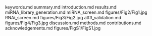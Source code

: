 keywords.md
summary.md
introduction.md
results.md
miRNA_library_generation.md
miRNA_screen.md
figures/Fig2/Fig1.jpg
RNAi_screen.md
figures/Fig3/Fig2.jpg
atf3_validation.md
figures/Fig4/Fig3.jpg
discussion.md
methods.md
contributions.md
acknowledgements.md
figures/FigS1/FigS1.jpg